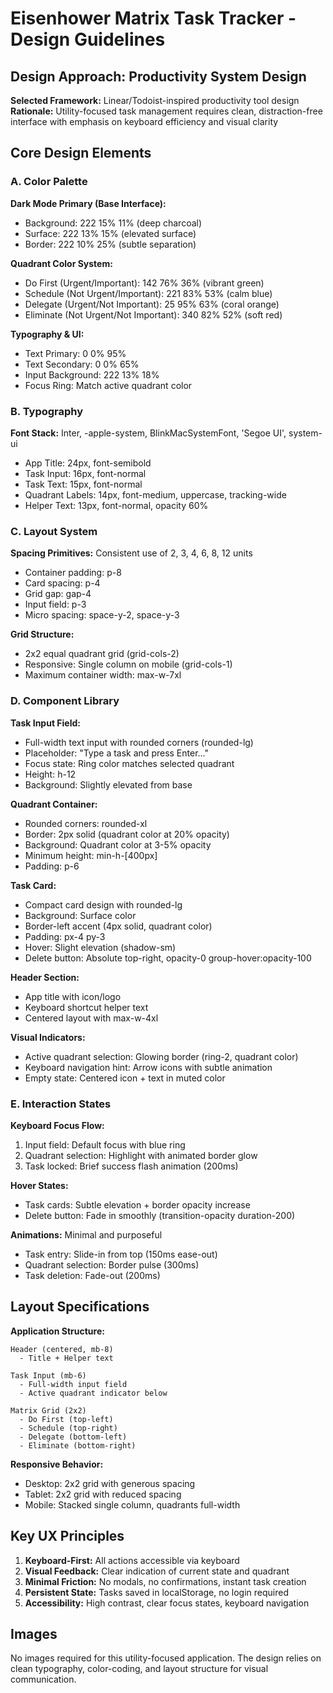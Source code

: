 # Eisenhower Matrix Task Tracker - Design Guidelines

## Design Approach: Productivity System Design
**Selected Framework:** Linear/Todoist-inspired productivity tool design
**Rationale:** Utility-focused task management requires clean, distraction-free interface with emphasis on keyboard efficiency and visual clarity

## Core Design Elements

### A. Color Palette

**Dark Mode Primary (Base Interface):**
- Background: 222 15% 11% (deep charcoal)
- Surface: 222 13% 15% (elevated surface)
- Border: 222 10% 25% (subtle separation)

**Quadrant Color System:**
- Do First (Urgent/Important): 142 76% 36% (vibrant green)
- Schedule (Not Urgent/Important): 221 83% 53% (calm blue)
- Delegate (Urgent/Not Important): 25 95% 63% (coral orange)
- Eliminate (Not Urgent/Not Important): 340 82% 52% (soft red)

**Typography & UI:**
- Text Primary: 0 0% 95% 
- Text Secondary: 0 0% 65%
- Input Background: 222 13% 18%
- Focus Ring: Match active quadrant color

### B. Typography
**Font Stack:** Inter, -apple-system, BlinkMacSystemFont, 'Segoe UI', system-ui
- App Title: 24px, font-semibold
- Task Input: 16px, font-normal
- Task Text: 15px, font-normal
- Quadrant Labels: 14px, font-medium, uppercase, tracking-wide
- Helper Text: 13px, font-normal, opacity 60%

### C. Layout System
**Spacing Primitives:** Consistent use of 2, 3, 4, 6, 8, 12 units
- Container padding: p-8
- Card spacing: p-4
- Grid gap: gap-4
- Input field: p-3
- Micro spacing: space-y-2, space-y-3

**Grid Structure:**
- 2x2 equal quadrant grid (grid-cols-2)
- Responsive: Single column on mobile (grid-cols-1)
- Maximum container width: max-w-7xl

### D. Component Library

**Task Input Field:**
- Full-width text input with rounded corners (rounded-lg)
- Placeholder: "Type a task and press Enter..."
- Focus state: Ring color matches selected quadrant
- Height: h-12
- Background: Slightly elevated from base

**Quadrant Container:**
- Rounded corners: rounded-xl
- Border: 2px solid (quadrant color at 20% opacity)
- Background: Quadrant color at 3-5% opacity
- Minimum height: min-h-[400px]
- Padding: p-6

**Task Card:**
- Compact card design with rounded-lg
- Background: Surface color
- Border-left accent (4px solid, quadrant color)
- Padding: px-4 py-3
- Hover: Slight elevation (shadow-sm)
- Delete button: Absolute top-right, opacity-0 group-hover:opacity-100

**Header Section:**
- App title with icon/logo
- Keyboard shortcut helper text
- Centered layout with max-w-4xl

**Visual Indicators:**
- Active quadrant selection: Glowing border (ring-2, quadrant color)
- Keyboard navigation hint: Arrow icons with subtle animation
- Empty state: Centered icon + text in muted color

### E. Interaction States

**Keyboard Focus Flow:**
1. Input field: Default focus with blue ring
2. Quadrant selection: Highlight with animated border glow
3. Task locked: Brief success flash animation (200ms)

**Hover States:**
- Task cards: Subtle elevation + border opacity increase
- Delete button: Fade in smoothly (transition-opacity duration-200)

**Animations:** Minimal and purposeful
- Task entry: Slide-in from top (150ms ease-out)
- Quadrant selection: Border pulse (300ms)
- Task deletion: Fade-out (200ms)

## Layout Specifications

**Application Structure:**
```
Header (centered, mb-8)
  - Title + Helper text

Task Input (mb-6)
  - Full-width input field
  - Active quadrant indicator below

Matrix Grid (2x2)
  - Do First (top-left)
  - Schedule (top-right) 
  - Delegate (bottom-left)
  - Eliminate (bottom-right)
```

**Responsive Behavior:**
- Desktop: 2x2 grid with generous spacing
- Tablet: 2x2 grid with reduced spacing
- Mobile: Stacked single column, quadrants full-width

## Key UX Principles
1. **Keyboard-First:** All actions accessible via keyboard
2. **Visual Feedback:** Clear indication of current state and quadrant
3. **Minimal Friction:** No modals, no confirmations, instant task creation
4. **Persistent State:** Tasks saved in localStorage, no login required
5. **Accessibility:** High contrast, clear focus states, keyboard navigation

## Images
No images required for this utility-focused application. The design relies on clean typography, color-coding, and layout structure for visual communication.